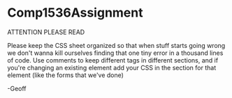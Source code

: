 # Comp1536Assignment

ATTENTION PLEASE READ

Please keep the CSS sheet organized so that when stuff starts going wrong we don't 
wanna kill ourselves finding that one tiny error in a thousand lines of code. Use comments
to keep different tags in different sections, and if you're changing an existing element
add your CSS in the section for that element (like the forms that we've done)

-Geoff